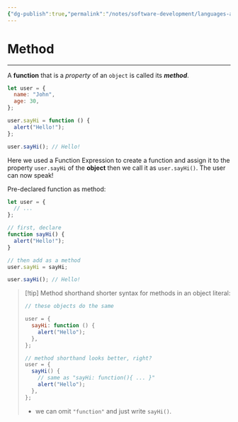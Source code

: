 ```yaml
---
{"dg-publish":true,"permalink":"/notes/software-development/languages-and-frameworks/web-development/front-end/javascript-vanilla/03-objects/04-object-methods-this/01-method-examples/","tags":["programming","webdevelopment","frontend","JavaScript"],"created":"2025-07-13T15:24:56.526+08:00"}
---
```



# Method

---

A **function** that is a _property_ of an `object` is called its **_method_**.

```javascript
let user = {
  name: "John",
  age: 30,
};

user.sayHi = function () {
  alert("Hello!");
};

user.sayHi(); // Hello!
```

Here we used a Function Expression to create a function and assign it to the property `user.sayHi` of the **object**
then we call it as `user.sayHi()`. The user can now speak!

Pre-declared function as method:

```javascript
let user = {
  // ...
};

// first, declare
function sayHi() {
  alert("Hello!");
}

// then add as a method
user.sayHi = sayHi;

user.sayHi(); // Hello!
```

> [!tip] Method shorthand
> shorter syntax for methods in an object literal:
>
> ```javascript
> // these objects do the same
>
> user = {
>   sayHi: function () {
>     alert("Hello");
>   },
> };
>
> // method shorthand looks better, right?
> user = {
>   sayHi() {
>     // same as "sayHi: function(){ ... }"
>     alert("Hello");
>   },
> };
> ```
>
> - we can omit `"function"` and just write `sayHi()`.
